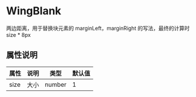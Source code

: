 # WingBlank

两边距离，用于替换块元素的 marginLeft，marginRight 的写法，最终的计算时 size \* 8px

## 属性说明

| 属性 | 说明 | 类型   | 默认值 |
| ---- | ---- | ------ | ------ |
| size | 大小 | number | 1      |
